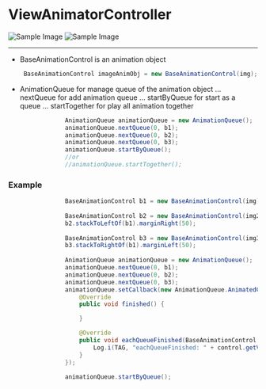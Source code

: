 # ViewAnimatorController

![Sample Image](https://github.com/kongsin/SlideTab/blob/master/videotogif_2017.03.18_18.00.04.gif)
![Sample Image](https://github.com/kongsin/ViewAnimatorController/blob/master/videotogif_2017.03.19_04.04.53.gif)

------

* BaseAnimationControl is an animation object
    ```JAVA
     BaseAnimationControl imageAnimObj = new BaseAnimationControl(img);
    ```
* AnimationQueue for manage queue of the animation object
... nextQueue for add animation queue
... startByQueue for start as a queue
... startTogether for play all animation together

```JAVA
                AnimationQueue animationQueue = new AnimationQueue();
                animationQueue.nextQueue(0, b1);                
                animationQueue.nextQueue(0, b2);
                animationQueue.nextQueue(0, b3);
                animationQueue.startByQueue();
                //or
                //animationQueue.startTogether();
```

### Example
```JAVA
                BaseAnimationControl b1 = new BaseAnimationControl(img).moveToCenterVertical(main).moveToCenterHorizontal(main);
                
                BaseAnimationControl b2 = new BaseAnimationControl(img2);
                b2.stackToLeftOf(b1).marginRight(50);
                
                BaseAnimationControl b3 = new BaseAnimationControl(img3);
                b3.stackToRightOf(b1).marginLeft(50);
                
                AnimationQueue animationQueue = new AnimationQueue();
                animationQueue.nextQueue(0, b1);                
                animationQueue.nextQueue(0, b2);
                animationQueue.nextQueue(0, b3);
                animationQueue.setCallback(new AnimationQueue.AnimatedCallback() {
                    @Override
                    public void finished() {

                    }

                    @Override
                    public void eachQueueFinished(BaseAnimationControl control) {
                        Log.i(TAG, "eachQueueFinished: " + control.getView().getId());
                    }
                });
                
                animationQueue.startByQueue();
```
